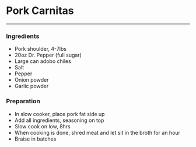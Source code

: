 # Pork Carnitas

---

### Ingredients
- Pork shoulder, 4-7lbs
- 20oz Dr. Pepper (full sugar)
- Large can adobo chiles
- Salt
- Pepper
- Onion powder
- Garlic powder

### Preparation

- In slow cooker, place pork fat side up 
- Add all ingredients, seasoning on top
- Slow cook on low, 8hrs
- When cooking is done, shred meat and let sit in the broth for an hour
- Braise in batches